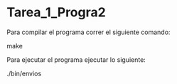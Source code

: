 # Tarea_1_Progra2
Para compilar el programa correr el siguiente comando:

make

Para ejecutar el programa ejecutar lo siguiente:

./bin/envios